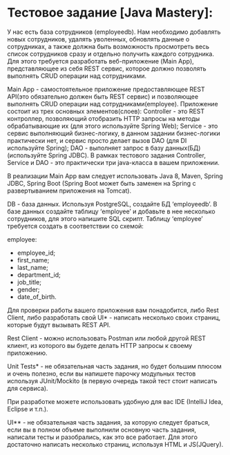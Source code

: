 # Тестовое задание [Java Mastery]:

У нас есть база сотрудников (employeedb). Нам необходимо добавлять новых сотрудников, удалять уволенных, обновлять данные о сотрудниках, а также должна быть возможность просмотреть весь список сотрудников сразу и отдельно получить каждого сотрудника. Для этого требуется разработать веб-приложение (Main App), представляющее из себя REST сервис, которое должно позволять выполнять CRUD операции над сотрудниками.


Main App - самостоятельное приложение предоставляющее REST API(это обязательно должен быть REST сервис) и позволяющее выполнять CRUD операции над сотрудниками(employee). Приложение состоит из трех основных элементов(слоев): Controller - это REST контроллер, позволяющий отобразить HTTP запросы на методы обрабатывающие их (для этого используйте Spring Web); Service - это сервис выполняющий бизнес-логику, в данном задании бизнес-логики практически нет, и сервис просто делает вызов DAO (для DI используйте Spring); DAO - выполняет запрос в базу данных(БД) (используйте Spring JDBC). В рамках тестового задания Controller, Service и DAO - это практически три java-класса в вашем приложении.

В реализации Main App вам следует использовать Java 8, Maven, Spring JDBC, Spring Boot (Spring Boot может быть заменен на Spring с развертыванием приложения на Tomcat).

DB - база данных. Используя PostgreSQL, создайте БД ‘employeedb’. В базе данных создайте таблицу ‘employee’ и добавьте в нее несколько сотрудников, для этого напишите SQL скрипт. Таблицу ‘employee’ требуется создать в соответствии со схемой:

employee:
* employee_id;
* first_name;
* last_name;
* department_id;
* job_title;
* gender;
* date_of_birth.

Для проверки работы вашего приложения вам понадобится, либо Rest Client, либо разработать свой UI* - написать несколько своих страниц, которые будут вызывать REST API.

Rest Client - можно использовать Postman или любой другой REST клиент, из которого вы будете делать HTTP запросы к своему приложению.

Unit Tests* - не обязательная часть задания, но будет большим плюсом и очень полезно, если вы напишете парочку модульных тестов используя JUnit/Mockito (в первую очередь такой тест стоит написать для сервиса).

При разработке можете использовать удобную для вас IDE (IntelliJ Idea, Eclipse и т.п.).

UI** - не обязательная часть задания, за которую следует браться, если вы в полном объеме выполнили основную часть задания, написали тесты и разобрались, как это все работает. Для этого достаточно написать несколько страниц, используя HTML и JS(JQuery).
